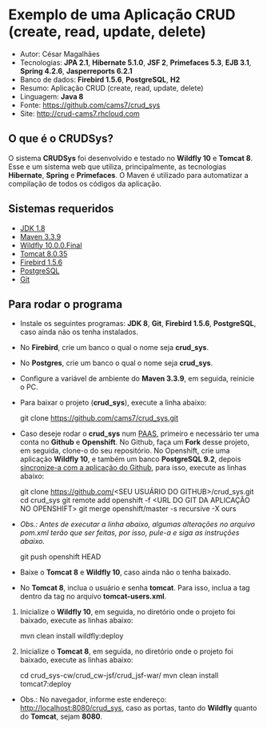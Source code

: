 Exemplo de uma Aplicação CRUD (create, read, update, delete)
========================
* Autor: César Magalhães
* Tecnologias: **JPA 2.1**, **Hibernate 5.1.0**, **JSF 2**, **Primefaces 5.3**, **EJB 3.1**, **Spring 4.2.6**, **Jasperreports 6.2.1**
* Banco de dados: **Firebird 1.5.6**, **PostgreSQL**, **H2**
* Resumo: Aplicação CRUD (create, read, update, delete)
* Linguagem: **Java 8**
* Fonte: <https://github.com/cams7/crud_sys>
* Site: <http://crud-cams7.rhcloud.com>

O que é o CRUDSys?
-------------------
O sistema **CRUDSys** foi desenvolvido e testado no **Wildfly 10** e **Tomcat 8**. Esse e um sistema web que utiliza, principalmente, as tecnologias **Hibernate**, **Spring** e **Primefaces**. O Maven é utilizado para automatizar a compilação de todos os códigos da aplicação.

Sistemas requeridos
-------------------
* [JDK 1.8](http://www.oracle.com/technetwork/java/javase/downloads/jdk8-downloads-2133151.html?ssSourceSiteId=otnpt)
* [Maven 3.3.9](https://maven.apache.org/download.cgi)
* [Wildfly 10.0.0.Final](http://wildfly.org/downloads/)
* [Tomcat 8.0.35](https://tomcat.apache.org/download-80.cgi) 
* [Firebird 1.5.6](http://www.firebirdsql.org/en/firebird-1-5/)
* [PostgreSQL](http://www.postgresql.org/download/)
* [Git](https://git-scm.com/downloads)

Para rodar o programa
-------------------
* Instale os seguintes programas: **JDK 8**, **Git**, **Firebird 1.5.6**, **PostgreSQL**, caso ainda não os tenha instalados.
* No **Firebird**, crie um banco o qual o nome seja **crud_sys**.
* No **Postgres**, crie um banco o qual o nome seja **crud_sys**.
* Configure a variável de ambiente do **Maven 3.3.9**, em seguida, reinicie o PC.
* Para baixar o projeto (**crud_sys**), execute a linha abaixo:

	git clone https://github.com/cams7/crud_sys.git
* Caso deseje rodar o **crud_sys** num [PAAS](https://pt.wikipedia.org/wiki/Plataforma_como_serviço), primeiro e necessário ter uma conta no **Github** e **Openshift**. No Github, faça um **Fork** desse projeto, em seguida, clone-o do seu repositório. No Openshift, crie uma aplicação **Wildfly 10**, e também um banco **PostgreSQL 9.2**, depois [sincronize-a com a aplicação do Github](https://developer.jboss.org/wiki/Enable-openshift-ciFullExampleUsingOpenshift-java-client), para isso, execute as linhas abaixo:

	git clone https://github.com/<SEU USUÁRIO DO GITHUB>/crud_sys.git
	cd crud_sys
	git remote add openshift -f <URL DO GIT DA APLICAÇÃO NO OPENSHIFT>
	git merge openshift/master -s recursive -X ours
* _Obs.: Antes de executar a linha abaixo, algumas alterações no arquivo pom.xml terão que ser feitas, por isso, pule-a e siga as instruções abaixo._

	git push openshift HEAD
* Baixe o **Tomcat 8** e **Wildfly 10**, caso ainda não o tenha baixado.
* No **Tomcat 8**, inclua o usuário e senha **tomcat**. Para isso, inclua a tag *<user username="tomcat" password="tomcat" roles="manager-script"/>* dentro da tag *<tomcat-users>* no arquivo **tomcat-users.xml**.


1. Inicialize o **Wildfly 10**, em seguida, no diretório onde o projeto foi baixado, execute as linhas abaixo:

	mvn clean install wildfly:deploy
	
2. Inicialize o **Tomcat 8**, em seguida, no diretório onde o projeto foi baixado, execute as linhas abaixo:
	
	cd crud_sys-cw/crud_cw-jsf/crud_jsf-war/
	mvn clean install tomcat7:deploy
	
* Obs.: No navegador, informe este endereço: <http://localhost:8080/crud_sys>, caso as portas, tanto do **Wildfly** quanto do **Tomcat**, sejam **8080**.
